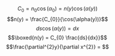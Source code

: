 $$C_{0} = n_{0}\cos(\alpha_{0})=n(y)\cos(\alpha(y))$$
$$n(y) = \frac{C_{0}}{\cos(\alpha(y))}$$
$$ds\cos(\alpha(y)) = dx$$
$$\boxed{n(y) = C_{0} \frac{ds}{dx}}$$
$$\frac{\partial^{2}y}{\partial x^{2}} = $$
